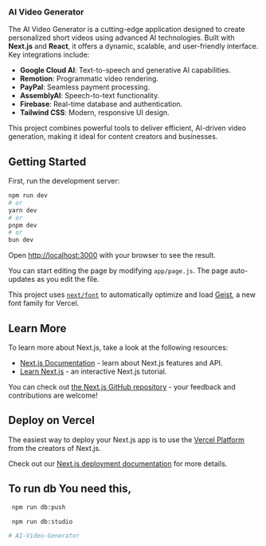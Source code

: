 ### AI Video Generator

The AI Video Generator is a cutting-edge application designed to create personalized short videos using advanced AI technologies. Built with **Next.js** and **React**, it offers a dynamic, scalable, and user-friendly interface. Key integrations include:

- **Google Cloud AI**: Text-to-speech and generative AI capabilities.
- **Remotion**: Programmatic video rendering.
- **PayPal**: Seamless payment processing.
- **AssemblyAI**: Speech-to-text functionality.
- **Firebase**: Real-time database and authentication.
- **Tailwind CSS**: Modern, responsive UI design.


This project combines powerful tools to deliver efficient, AI-driven video generation, making it ideal for content creators and businesses.


## Getting Started

First, run the development server:

```bash
npm run dev
# or
yarn dev
# or
pnpm dev
# or
bun dev
```

Open [http://localhost:3000](http://localhost:3000) with your browser to see the result.

You can start editing the page by modifying `app/page.js`. The page auto-updates as you edit the file.

This project uses [`next/font`](https://nextjs.org/docs/app/building-your-application/optimizing/fonts) to automatically optimize and load [Geist](https://vercel.com/font), a new font family for Vercel.

## Learn More

To learn more about Next.js, take a look at the following resources:

- [Next.js Documentation](https://nextjs.org/docs) - learn about Next.js features and API.
- [Learn Next.js](https://nextjs.org/learn) - an interactive Next.js tutorial.

You can check out [the Next.js GitHub repository](https://github.com/vercel/next.js) - your feedback and contributions are welcome!

## Deploy on Vercel

The easiest way to deploy your Next.js app is to use the [Vercel Platform](https://vercel.com/new?utm_medium=default-template&filter=next.js&utm_source=create-next-app&utm_campaign=create-next-app-readme) from the creators of Next.js.

Check out our [Next.js deployment documentation](https://nextjs.org/docs/app/building-your-application/deploying) for more details.


## To run db You need this, 

```bash
 npm run db:push

 npm run db:studio

# AI-Video-Generator
